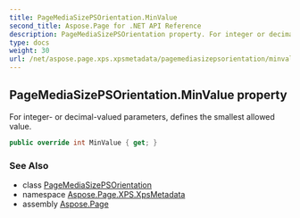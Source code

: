 ```yaml
---
title: PageMediaSizePSOrientation.MinValue
second_title: Aspose.Page for .NET API Reference
description: PageMediaSizePSOrientation property. For integer or decimalvalued parameters defines the smallest allowed value
type: docs
weight: 30
url: /net/aspose.page.xps.xpsmetadata/pagemediasizepsorientation/minvalue/
---
```

## PageMediaSizePSOrientation.MinValue property

For integer- or decimal-valued parameters, defines the smallest allowed value.

```csharp
public override int MinValue { get; }
```

### See Also

* class [PageMediaSizePSOrientation](../)
* namespace [Aspose.Page.XPS.XpsMetadata](../../pagemediasizepsorientation/)
* assembly [Aspose.Page](../../../)



